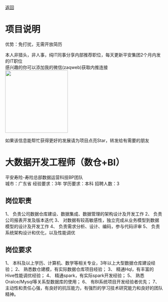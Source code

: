 [返回](../)

# 项目说明

优势：免打扰，无需开放简历

本人非猎头，非人事，纯IT同事分享内部推荐职位，每天更新平安集团2个月内发的IT职位  
感兴趣的你可以添加我的微信(zaqweb)获取内推连接  
<img src="https://github.com/zaqweb/PA-IT-JOBS/blob/master/WechatICode.jpeg"  height="200" width="200">

如果该信息能帮忙获得更好的发展请为项目点亮Star，转发给有需要的朋友

# 大数据开发工程师（数仓+BI）
平安寿险-寿险总部数据运营科技BP团队  
城市：广东省 经验要求：3年 学历要求：本科  招聘人数：3

## 岗位职责
1、	负责公司数据仓库建设、数据集成、数据管理的架构设计及开发工作
2、	负责公司报表开发及版本迭代
3、	对数据有较高敏感性，独立完成从业务模型到数据模型的设计及开发工作
4、	负责需求分析、设计、编码，参与代码评审
5、	负责系统架构设计和优化，以及性能调优

## 岗位要求
1、	本科及以上学历、计算机、数学等相关专业，3年以上大型数据仓库建设经验；
2、	熟悉数仓建模，有实际数据仓库项目经验；
3、	精通Hql，有丰富的Hive性能调优经验；
4、	精通spark，有实际spark开发经验； 
5、	熟悉Oralce/Mysql等关系型数据库的使用；
6、	有BI系统项目开发经验者优先；
7、	主动性和责任心强，有良好的抗压能力，有强烈的学习技术研究能力和良好的团队精神。




